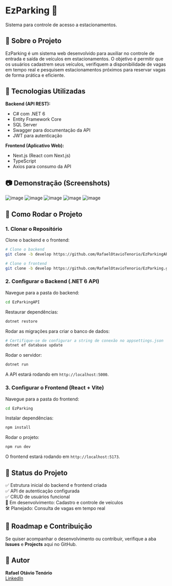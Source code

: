 # EzParking 🚗
Sistema para controle de acesso a estacionamentos.

## 📌 Sobre o Projeto  
EzParking é um sistema web desenvolvido para auxiliar no controle de entrada e saída de veículos em estacionamentos. O objetivo é permitir que os usuários cadastrem seus veículos, verifiquem a disponibilidade de vagas em tempo real e pesquisem estacionamentos próximos para reservar vagas de forma prática e eficiente.

## 🚀 Tecnologias Utilizadas

**Backend (API REST):**
- C# com .NET 6  
- Entity Framework Core  
- SQL Server  
- Swagger para documentação da API  
- JWT para autenticação  

**Frontend (Aplicativo Web):**
- Next.js (React com Next.js)
- TypeScript  
- Axios para consumo da API  

## 📷 Demonstração (Screenshots)  
![image](https://github.com/user-attachments/assets/0fc5ad9d-22a3-414d-8362-b794ff3ba975)
![image](https://github.com/user-attachments/assets/f30cf597-a21f-4828-a95e-930763bb0f40)
![image](https://github.com/user-attachments/assets/1df3080a-9f75-4d85-aa62-f9f4ffca0cd5)
![image](https://github.com/user-attachments/assets/43739b16-fbb9-4abc-8bdc-0d8512dc2be6)
![image](https://github.com/user-attachments/assets/9ff3de0a-1f31-405e-bd86-175211cf12c2)

## 📂 Como Rodar o Projeto

### 1. Clonar o Repositório
Clone o backend e o frontend:
```bash
# Clone o backend
git clone -b develop https://github.com/RafaelOtavioTenorio/EzParkingAPI.git

# Clone o frontend
git clone -b develop https://github.com/RafaelOtavioTenorio/EzParking.git
```

### 2. Configurar o Backend (.NET 6 API)
Navegue para a pasta do backend:
```bash
cd EzParkingAPI
```

Restaurar dependências:
```bash
dotnet restore
```

Rodar as migrações para criar o banco de dados:
```bash
# Certifique-se de configurar a string de conexão no appsettings.json
dotnet ef database update
```

Rodar o servidor:
```bash
dotnet run
```
A API estará rodando em `http://localhost:5000`.

### 3. Configurar o Frontend (React + Vite)
Navegue para a pasta do frontend:
```bash
cd EzParking
```

Instalar dependências:
```bash
npm install
```

Rodar o projeto:
```bash
npm run dev
```
O frontend estará rodando em `http://localhost:5173`.

## 📌 Status do Projeto
✅ Estrutura inicial do backend e frontend criada  
✅ API de autenticação configurada  
✅ CRUD de usuários funcional  
🔧 Em desenvolvimento: Cadastro e controle de veículos  
🛠 Planejado: Consulta de vagas em tempo real  

## 📜 Roadmap e Contribuição
Se quiser acompanhar o desenvolvimento ou contribuir, verifique a aba **Issues** e **Projects** aqui no GitHub.

## 📌 Autor
**Rafael Otávio Tenório**  
[LinkedIn](https://www.linkedin.com/in/rafael-otavio-tenorio/)
